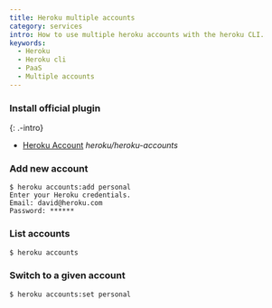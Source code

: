 ```yaml
---
title: Heroku multiple accounts
category: services
intro: How to use multiple heroku accounts with the heroku CLI.
keywords:
  - Heroku
  - Heroku cli
  - PaaS
  - Multiple accounts
---
```


### Install official plugin
{: .-intro}

- [Heroku Account](https://github.com/heroku/heroku-accounts) _heroku/heroku-accounts_

### Add new account

```shell
$ heroku accounts:add personal
Enter your Heroku credentials.
Email: david@heroku.com
Password: ******
```

### List accounts

```sh
$ heroku accounts
```

### Switch to a given account

```sh
$ heroku accounts:set personal
```
